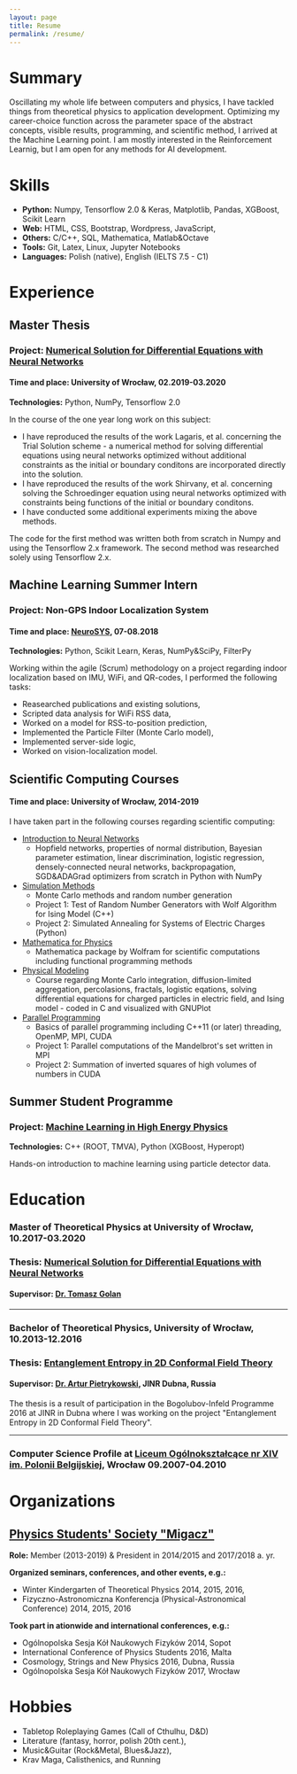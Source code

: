 ```yaml
---
layout: page
title: Resume
permalink: /resume/
---
```

# Summary
 Oscillating my whole life between computers and physics, I have tackled things from theoretical physics to application development. Optimizing my career-choice function across the parameter space of the abstract concepts, visible results, programming, and scientific method, I arrived at the Machine Learning point. I am mostly interested in the Reinforcement Learnig, but I am open for any methods for AI development.

# Skills

* **Python:** Numpy, Tensorflow 2.0 &amp; Keras, Matplotlib, Pandas, XGBoost, Scikit Learn
* **Web:** HTML, CSS, Bootstrap, Wordpress, JavaScript,
* **Others:** C/C++, SQL, Mathematica, Matlab&amp;Octave
* **Tools:** Git, Latex, Linux, Jupyter Notebooks
* **Languages:** Polish (native), English (IELTS 7.5 - C1)

# Experience
## Master Thesis
### Project: [Numerical Solution for Differential Equations with Neural Networks](https://github.com/PGrabinski/NeuralDifferentialEquations)
#### Time and place: University of Wrocław, 02.2019-03.2020
**Technologies:** Python, NumPy, Tensorflow 2.0

 In the course of the one year long work on this subject:
* I have reproduced the results of the work Lagaris, et al. concerning the Trial Solution scheme - a numerical method for solving differential equations using neural networks optimized without additional constraints as the initial or boundary conditons are incorporated directly into the solution.
* I have reproduced the results of the work Shirvany, et al. concerning solving the Schroedinger equation using neural networks optimized with constraints being functions of the initial or boundary conditons.
* I have conducted some additional experiments mixing the above methods.

The code for the first method was written both from scratch in Numpy and using the Tensorflow 2.x framework. The second method was researched solely using Tensorflow 2.x.


## Machine Learning Summer Intern
### Project: Non-GPS Indoor Localization System
#### Time and place: [NeuroSYS](https://neurosys.com), 07-08.2018
**Technologies:** Python, Scikit Learn, Keras, NumPy&amp;SciPy, FilterPy

 Working within the agile (Scrum) methodology on a project regarding indoor localization based on IMU, WiFi, and QR-codes, I performed the following tasks:
* Reasearched publications and existing solutions,
* Scripted data analysis for WiFi RSS data,
* Worked on a model for RSS-to-position prediction,
* Implemented the Particle Filter (Monte Carlo model),
* Implemented server-side logic,
* Worked on vision-localization model.

## Scientific Computing Courses
#### Time and place: University of Wrocław, 2014-2019
 I have taken part in the following courses regarding scientific computing:
* [Introduction to Neural Networks](https://github.com/PGrabinski/IntroductionNeuralNetworks)
    * Hopfield networks, properties of normal distribution, Bayesian parameter estimation, linear discrimination, logistic regression, densely-connected neural networks, backpropagation, SGD&ADAGrad optimizers from scratch in Python with NumPy
* [Simulation Methods](https://github.com/PGrabinski/SimulationMethods)
    * Monte Carlo methods and random number generation
    * Project 1: Test of Random Number Generators with Wolf Algorithm for Ising Model (C++)
    * Project 2: Simulated Annealing for Systems of Electric Charges (Python)
* [Mathematica for Physics](https://github.com/PGrabinski/MathematicaPhysics)
    * Mathematica package by Wolfram for scientific computations including functional programming methods
* [Physical Modeling](https://github.com/PGrabinski/PhysicalModeling)
    * Course regarding Monte Carlo integration, diffusion-limited aggregation, percolasions, fractals, logistic eqations, solving differential equations for charged particles in electric field, and Ising model - coded in C and visualized with GNUPlot
* [Parallel Programming](https://github.com/PGrabinski/ParallelPrograming)
    * Basics of parallel programming including C++11 (or later) threading, OpenMP, MPI, CUDA
    * Project 1: Parallel computations of the Mandelbrot's set written in MPI
    * Project 2: Summation of inverted squares of high volumes of numbers in CUDA



## Summer Student Programme
### Project: [Machine Learning in High Energy Physics](https://github.com/PGrabinski/ATLAS_ML)
**Technologies:** C++ (ROOT, TMVA), Python (XGBoost, Hyperopt)

 Hands-on introduction to machine learning using particle detector data.

# Education
### Master of Theoretical Physics at University of Wrocław, 10.2017-03.2020
### Thesis: [Numerical Solution for Differential Equations with Neural Networks](https://github.com/PGrabinski/NeuralDifferentialEquations)
#### Supervisor: [Dr. Tomasz Golan](https://www.linkedin.com/in/tomasz-golan-10b458151)

----
### Bachelor of Theoretical Physics, University of Wrocław, 10.2013-12.2016
### Thesis: [Entanglement Entropy in 2D Conformal Field Theory](https://github.com/PGrabinski/BachelorThesis)
#### Supervisor: [Dr. Artur Pietrykowski](https://www.researchgate.net/profile/Artur_Pietrykowski), JINR Dubna, Russia
 The thesis is a result of participation in the Bogolubov-Infeld Programme 2016 at JINR in Dubna where I was working on the project "Entanglement Entropy in 2D Conformal Field Theory".
 
----
### Computer Science Profile at [Liceum Ogólnokształcące nr XIV im. Polonii Belgijskiej](https://lo14.wroc.pl/), Wrocław 09.2007-04.2010

# Organizations 
## [Physics Students' Society "Migacz"](http://migacz.edu.pl/)
**Role:** Member (2013-2019) &amp; President in 2014/2015 and 2017/2018 a. yr.

**Organized seminars, conferences, and other events, e.g.:**
* Winter Kindergarten of Theoretical Physics 2014, 2015, 2016,
* Fizyczno-Astronomiczna Konferencja (Physical-Astronomical Conference) 2014, 2015, 2016

**Took part in ationwide and international conferences, e.g.:**
* Ogólnopolska Sesja Kół Naukowych Fizyków 2014, Sopot
* International Conference of Physics Students 2016, Malta
* Cosmology, Strings and New Physics 2016, Dubna, Russia
* Ogólnopolska Sesja Kół Naukowych Fizyków 2017, Wrocław


# Hobbies
* Tabletop Roleplaying Games (Call of Cthulhu, D&amp;D)
* Literature (fantasy, horror, polish 20th cent.),
* Music&amp;Guitar (Rock&amp;Metal, Blues&amp;Jazz),
* Krav Maga, Calisthenics, and Running